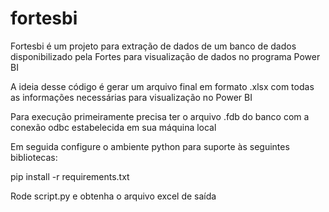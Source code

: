 # fortesbi

Fortesbi é um projeto para extração de dados de um banco de dados disponibilizado pela Fortes para visualização de dados no programa Power BI

A ideia desse código é gerar um arquivo final em formato .xlsx com todas as informações necessárias para visualização no Power BI

Para execução primeiramente precisa ter o arquivo .fdb do banco com a conexão odbc estabelecida em sua máquina local 

Em seguida configure o ambiente python para suporte às seguintes bibliotecas:

pip install -r requirements.txt

Rode  script.py e obtenha o arquivo excel de saída
